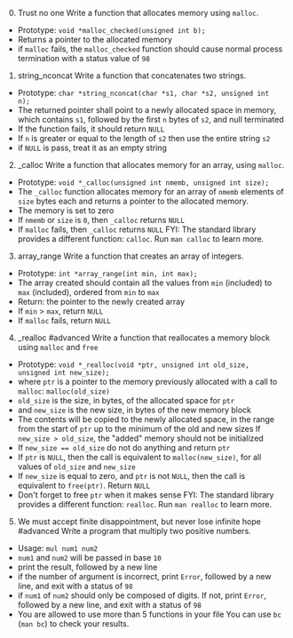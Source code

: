 0. Trust no one
Write a function that allocates memory using `malloc`.
  * Prototype: `void *malloc_checked(unsigned int b);`
  * Returns a pointer to the allocated memory
  * if `malloc` fails, the `malloc_checked` function should cause normal process termination with a status value of `98`
1. string_nconcat
Write a function that concatenates two strings.
  * Prototype: `char *string_nconcat(char *s1, char *s2, unsigned int n);`
  * The returned pointer shall point to a newly allocated space in memory, which contains `s1`, followed by the first `n` bytes of `s2`, and null terminated
  * If the function fails, it should return `NULL`
  * If `n` is greater or equal to the length of `s2` then use the entire string `s2`
  * if `NULL` is pass, treat it as an empty string
2. _calloc
Write a function that allocates memory for an array, using `malloc`.
  * Prototype: `void *_calloc(unsigned int nmemb, unsigned int size);`
  * The `_calloc` function allocates memory for an array of `nmemb` elements of `size` bytes each and returns a pointer to the allocated memory.
  * The memory is set to zero
  * If `nmemb` or `size` is `0`, then `_calloc` returns `NULL`
  * If `malloc` fails, then `_calloc` returns `NULL`
FYI: The standard library provides a different function: `calloc`. Run `man calloc` to learn more.
3. array_range
Write a function that creates an array of integers.
  * Prototype: `int *array_range(int min, int max);`
  * The array created should contain all the values from `min` (included) to `max` (included), ordered from `min` to `max`
  * Return: the pointer to the newly created array
  * If `min` > `max`, return `NULL`
  * If `malloc` fails, return `NULL`
4. _realloc #advanced
Write a function that reallocates a memory block using `malloc` and `free`
  * Prototype: `void *_realloc(void *ptr, unsigned int old_size, unsigned int new_size);`
  * where `ptr` is a pointer to the memory previously allocated with a call to `malloc`: `malloc(old_size)`
  * `old_size` is the size, in bytes, of the allocated space for `ptr`
  * and `new_size` is the new size, in bytes of the new memory block
  * The contents will be copied to the newly allocated space, in the range from the start of `ptr` up to the minimum of the old and new sizes
If `new_size > old_size`, the "added" memory should not be initialized
  * If `new_size == old_size` do not do anything and return `ptr`
  * If `ptr` is `NULL`, then the call is equivalent to `malloc(new_size)`, for all values of `old_size` and `new_size`
  * If `new_size` is equal to zero, and `ptr` is not `NULL`, then the call is equivalent to `free(ptr)`. Return `NULL`
  * Don't forget to free `ptr` when it makes sense
FYI: The standard library provides a different function: `realloc`. Run `man realloc` to learn more.
5. We must accept finite disappointment, but never lose infinite hope #advanced
Write a program that multiply two positive numbers.
  * Usage: `mul num1 num2`
  * `num1` and `num2` will be passed in base `10`
  * print the result, followed by a new line
  * if the number of argument is incorrect, print `Error`, followed by a new line, and exit with a status of `98`
  * if `num1` of `num2` should only be composed of digits. If not, print `Error`, followed by a new line, and exit with a status of `98`
  * You are allowed to use more than 5 functions in your file
You can use `bc` (`man bc`) to check your results.
